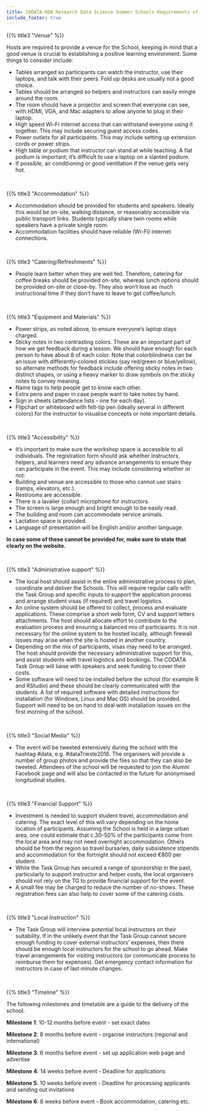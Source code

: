 ```yaml
---
title: CODATA-RDA Research Data Science Summer Schools Requirements of hosts 
include_footer: true
---
```


<a id="venue">{{% title3 "Venue" %}}</a>

Hosts are required to provide a venue for the School, keeping in mind that a good venue is crucial to establishing a positive learning environment. Some things to consider include:

* Tables arranged so participants can watch the instructor, use their laptops, and talk with their peers. Fold up desks are usually not a good choice.
* Tables should be arranged so helpers and instructors can easily mingle around the room.
* The room should have a projector and screen that everyone can see, with HDMI, VGA, and Mac adapters to allow anyone to plug in their laptop.
* High speed Wi-Fi internet access that can withstand everyone using it together. This may include securing guest access codes.
* Power outlets for all participants. This may include setting up extension cords or power strips.
* High table or podium that instructor can stand at while teaching. A flat podium is important; it’s difficult to use a laptop on a slanted podium.
* If possible, air conditioning or good ventilation if the venue gets very hot.

<br />

<a id="accommodation">{{% title3 "Accommodation" %}}</a>

* Accommodation should be provided for students and speakers. Ideally this would be on-site, walking distance, or reasonably accessible via public transport links. Students typically share twin rooms while speakers have a private single room.
* Accommodation facilities should have reliable (Wi-Fi) internet connections.

<br />

<a id="catering">{{% title3 "Catering/Refreshments" %}}</a>

* People learn better when they are well fed. Therefore, catering for coffee breaks should be provided on-site, whereas lunch options should be provided on-site or close-by. They also won’t lose as much instructional time if they don’t have to leave to get coffee/lunch.

<br />

<a id="equipment">{{% title3 "Equipment and Materials" %}}</a>

* Power strips, as noted above, to ensure everyone’s laptop stays charged.
* Sticky notes in two contrasting colors. These are an important part of how we get feedback during a lesson. We should have enough for each person to have about 8 of each color. Note that colorblindness can be an issue with differently-colored stickies (say red/green or blue/yellow), so alternate methods for feedback include offering sticky notes in two distinct shapes, or using a heavy marker to draw symbols on the sticky notes to convey meaning.
* Name tags to help people get to know each other.
* Extra pens and paper in case people want to take notes by hand.
* Sign in sheets (attendance lists - one for each day).
* Flipchart or whiteboard with felt-tip pen (ideally several in different colors) for the instructor to visualise concepts or note important details.

<br />

<a id="accessibility">{{% title3 "Accessibility" %}}</a>

* It’s important to make sure the workshop space is accessible to all individuals. The registration form should ask whether instructors, helpers, and learners need any advance arrangements to ensure they can participate in the event. This may include considering whether or not:
* Building and venue are accessible to those who cannot use stairs (ramps, elevators, etc.).
* Restrooms are accessible.
* There is a lavalier (collar) microphone for instructors.
* The screen is large enough and bright enough to be easily read.
* The building and room can accommodate service animals.
* Lactation space is provided.
* Language of presentation will be English and/or another language.

**In case some of these cannot be provided for, make sure to state that clearly on the website.**

<br />

<a id="administrative">{{% title3 "Administrative support" %}}</a>

* The local host should assist in the entire administrative process to plan, coordinate and deliver the Schools. This will require regular calls with the Task Group and specific inputs to support the application process and arrange student visas (if required) and travel logistics. 
* An online system should be offered to collect, process and evaluate applications. These comprise a short web form, CV and support letters attachments. The host should allocate effort to contribute to the evaluation process and ensuring a balanced mix of participants. It is not necessary for the online system to be hosted locally, although firewall issues may arise when the site is hosted in another country.
* Depending on the mix of participants, visas may need to be arranged. The host should provide the necessary administrative support for this, and assist students with travel logistics and bookings. The CODATA Task Group will liaise with speakers and seek funding to cover their costs.
* Some software will need to be installed before the school (for example R and RStudio) and these should be clearly communicated with the students. A list of required software with detailed instructions for installation (for Windows, Linux and Mac OS) should be provided. Support will need to be on hand to deal with installation issues on the first morning of the school.

<br />

<a id="socialmedia">{{% title3 "Social Media" %}}</a>

* The event will be tweeted extensively during the school with the hashtag #data<Location><Year>, e.g. #dataTrieste2016. The organisers will provide a number of group photos and provide the files so that they can also be tweeted. Attendees of the school will be requested to join the Alumni Facebook page and will also be contacted in the future for anonymised longitudinal studies.

<br />

<a id="financialsupport">{{% title3 "Financial Support" %}}</a>

* Investment is needed to support student travel, accommodation and catering. The exact level of this will vary depending on the home location of participants. Assuming the School is held in a large urban area, one could estimate that c.30-50% of the participants come from the local area and may not need overnight accommodation. Others should be from the region so travel bursaries, daily subsistence stipends and accommodation for the fortnight should not exceed €800 per student.
* While the Task Group has secured a range of sponsorship in the past, particularly to support instructor and helper costs, the local organisers should not rely on the TG to provide financial support for the event.
* A small fee may be charged to reduce the number of no-shows. These registration fees can also help to cover some of the catering costs.

<br />

<a id="localinstruction">{{% title3 "Local Instruction" %}}</a>

* The Task Group will interview potential local instructors on their suitability. If in the unlikely event that the Task Group cannot secure enough funding to cover external instructors’ expenses, then there should be enough local instructors for the school to go ahead. Make travel arrangements for visiting instructors (or communicate process to reimburse them for expenses). Get emergency contact information for instructors in case of last minute changes.

<br />

<a id="timeline">{{% title3 "Timeline" %}}</a>

The following milestones and timetable are a guide to the delivery of the school. 

**Milestone 1**: 10-12 months before event - set exact dates 

**Milestone 2**: 8 months before event - organise instructors (regional and international) 

**Milestone 3**: 6 months before event - set up application web page and advertise 

**Milestone 4**: 14 weeks before event - Deadline for applications 

**Milestone 5**: 10 weeks before event - Deadline for processing applicants and sending out invitations 

**Milestone 6**: 8 weeks before event - Book accommodation, catering etc.

